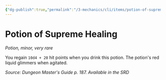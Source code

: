 ```yaml
---
{"dg-publish":true,"permalink":"/3-mechanics/cli/items/potion-of-supreme-healing/","tags":["ttrpg-cli/compendium/src/5e/dmg","ttrpg-cli/item/rarity/very-rare","ttrpg-cli/item/tier/minor","ttrpg-cli/item/wondrous/potion"]}
---
```


# Potion of Supreme Healing
*Potion, minor, very rare*  



You regain `10d4 + 20` hit points when you drink this potion. The potion's red liquid glimmers when agitated.

*Source: Dungeon Master's Guide p. 187. Available in the <span title='Systems Reference Document (5.1)'>SRD</span>*